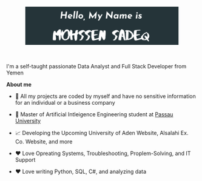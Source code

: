 <p align="center"><a href="https://mohssensadeq.github.io"><img width="80%" alt="Hello, I'm Mohssen. I do open source!" src="./Sadeq.png" /></a></p>

<br />

I'm a self-taught passionate Data Analyst and Full Stack Developer from Yemen

**About me**
- 🎁 All my projects are coded by myself and have no sensitive information for an individual or a business company

- 💼 Master of Artificial Intleigence Engineering student at [Passau University](https://www.uni-passau.de//)

- 📈 Developing the Upcoming University of Aden Website, Alsalahi Ex. Co. Website, and more

- ❤️ Love Opreating Systems, Troubleshooting, Proplem-Solving, and IT Support

- ❤️ Love writing Python, SQL, C#, and analyzing data
